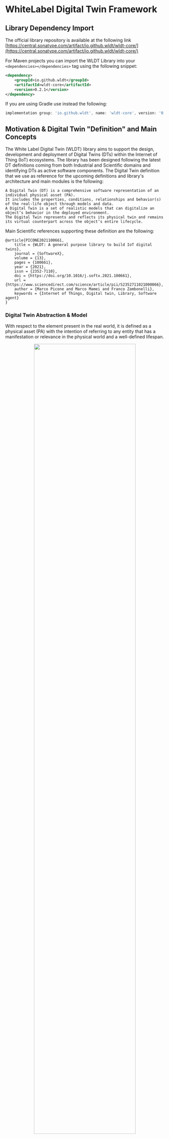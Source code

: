# WhiteLabel Digital Twin Framework

## Library Dependency Import

The official library repository is available at the following link [https://central.sonatype.com/artifact/io.github.wldt/wldt-core/](https://central.sonatype.com/artifact/io.github.wldt/wldt-core/)

For Maven projects you can import the WLDT Library into your ``<dependencies></dependencies>`` tag using the following snippet:

```xml
<dependency>
    <groupId>io.github.wldt</groupId>
    <artifactId>wldt-core</artifactId>
    <version>0.2.1</version>
</dependency>
```

If you are using Gradle use instead the following: 

```groovy
implementation group: 'io.github.wldt', name: 'wldt-core', version: '0.2.1'
```

## Motivation & Digital Twin "Definition" and Main Concepts

The White Label Digital Twin (WLDT) library aims to support the design, development and deployment of Digital Twins (DTs) 
within the Internet of Thing (IoT) ecosystems. The library has been designed following the latest DT definitions 
coming from both Industrial and Scientific domains and identifying DTs as active software components. 
The Digital Twin definition that we use as reference for the upcoming definitions and library's architecture and main 
modules is the following:

```text
A Digital Twin (DT) is a comprehensive software representation of an individual physical asset (PA). 
It includes the properties, conditions, relationships and behavior(s) of the real-life object through models and data. 
A Digital Twin is a set of realistic models that can digitalize an object’s behavior in the deployed environment. 
The Digital Twin represents and reflects its physical twin and remains its virtual counterpart across the object’s entire lifecycle.
```
Main Scientific references supporting these definition are the following: 

```
@article{PICONE2021100661,
    title = {WLDT: A general purpose library to build IoT digital twins},
    journal = {SoftwareX},
    volume = {13},
    pages = {100661},
    year = {2021},
    issn = {2352-7110},
    doi = {https://doi.org/10.1016/j.softx.2021.100661},
    url = {https://www.sciencedirect.com/science/article/pii/S2352711021000066},
    author = {Marco Picone and Marco Mamei and Franco Zambonelli},
    keywords = {Internet of Things, Digital twin, Library, Software agent}
}
```

### Digital Twin Abstraction & Model 

With respect to the element present in the real world, 
it is defined as a physical asset (PA) with the intention of referring to any entity 
that has a manifestation or relevance in the physical world and a well-defined lifespan.

<div align="center">
  <img class="center" src="images/abstract_dt_structure.jpeg" width="80%">
</div>

The previous Figure schematically illustrates the main component of an abstract Digital Twin and clarifies its 
responsibility to be a bridge between the cyber and the physical world. 
The blueprint components (then mapped into the WLDT Library) are:

- **Physical Interface** The entity in charge of both the initial *digitalization* o *shadowing* process and the perpetual responsibility
to keep the DT and PA in synch during its life cycle. It can execute multiple **Physical Asset Adapters** to interact with the PA and detect and
digitalize the physical event coming from the physical entity according to its nature and the supported protocols and data formats (e.g., through HTTP and JSON).
- **Digital Interface** The component complementary to the Physical Interface and in charge of handling DT's internal variations and events 
towards external digital entities and consumers.  It executes multiple and reusable **Digital Adapters** in charge of handling digital interactions and events 
and responsible for making the DT interoperable with external applications.
- **DT's Model** The module defining the DT's behaviour and its augmented functionalities. It supports the execution of different configurable
and reusable modules and functionalities handling both physical and digial events according to the implemented behaviour.
Furthermore, the Model is the component responsible to handle and keep updated the Digital Twin State as described in the following sections.

The Digital Twin ``Model``(M) allows capturing and representing the PA at an appropriate level of abstraction, 
i.e., avoiding irrelevant aspects for its purpose and modeling only domain-level information rather than technological ones. 
Finally, the link between the physical and digital copy is defined as shadowing. Specifically, 
the term defines the process that enables continuous and (almost) real-time updating of the internal state of the DT in relation to changes 
that occur in the PA.

Each DT is thus equipped with an internal model, which defines how the PA is represented in the digital level. 
The DT's representation denoted as **Digital Twin State** supported and defined through M is defined in terms of:

- **Properties**: represent the observable attributes of the corresponding PA as labeled data 
whose values can dynamically change over time, in accordance with the evolution of the PA's state.
- **Events**: represent the domain-level events that can be observed in the PA.
- **Relationships**: represent the links that exist between the modeled PA and other physical
assets of the organizations through links to their corresponding Digital Twins. 
Like properties, relationships can be observed, dynamically created, and change over time, 
but unlike properties, they are not properly part of the PA's state but of its operational context 
(e.g., a DT of a robot within a production line).
- **Actions**: represent the actions that can be invoked on the PA through interaction with the DT or directly 
on the DT if they are not directly available on the PA (the DT is augmenting the physical capabilities).

Once the model M is defined, the dynamic state of the DT (SDT) can be defined by through the combination of 
its *properties*, *events*, *relationships* and *actions* associated to the DT *timestamp* that represents the current time of
synchronization between the physical and digital counterparts.

### The Shadowing Process

The *shadowing* process (also known as replication of digitalization) allows to keep the 
Digital Twin State synchronized with that of the corresponding physical resource 
according to what is defined by the model M. Specifically, each relevant update of the PA state (SPA) 
is translated into a sequence of 3 main steps:

- each relevant change in physical asset state is modeled by a ``physical_event`` (``e_pa``);
- the event is propagated to the DT;
- given the new ``physical_event``, the DT's is updated through the application of a *shadowing function*, 
which depends on the model M

The shadowing process allows also the DT to reflect and invoke possible actions of the PA.
The DT receives an action request (denoted as ``digital_action``) on its digital interface, applies the shadowing function to validate it and then 
propagates the request through its physical interface. 
An important aspect to emphasize is that the request for a ``digital_action`` does not 
directly change the state of the DT since any changes can only occur as a result of the 
shadowing function from the PA to the DT, as described earlier.

### Digital Twin Life Cycle

<p align="center">
  <img class="center" src="images/life_cycle.jpeg" width="80%">
</p>

The modeling of the concept of DT includes also the definition and characterization of its life cycle. 
Based on the scientific literature, we model (and then map into the library) a life cycle with 5 states 
through which the DT goes from when it is executed to when it is stopped. 
The previous Figure shows a graphical representation of the life cycle with the following steps:

- **Operating & Not Bound**: this is the state in which the DT is located following the initialization phase, 
indicating that all internal modules of the DT are active but there is no association yet with the corresponding PA.
- **Bound**: this is the state in which the DT transitions following the correct execution of the binding procedure. 
The binding procedure allows to connect the two parts and enables bidirectional flow of events.
- **Shadowed**: this is the state reached by the DT when the shadowing process begins and its state 
is correctly synchronized with that of the PA.
- **Out of Sync**: this is the state that determines the presence of errors in the shadowing process.
When in this state, the DT is not able to handle either state alignment events or those generated 
by the application layer.
- **Done**: this is the state that the DT reaches when the shadowing process is stopped, 
but the DT continues to be active to handle requests coming from external applications.

#### From Unbound to Bound

Taking into account the target reference Life Cycle the first point to address is how we can move from an `UnBound` state
to a `Bound` condition with respect to the relationship with the Physical Layer. 

<p align="center">
  <img class="center" src="images/unbound_to_bound.jpeg" width="80%">
</p>

The previous Figure illustrates a simple scenario where a Physical Asset uses two protocols (P1 and P2) to communicate and it is 
connected to the Digital Twin through a DT's Physical Interface enabled with two dedicated Adapters for protocol P1 and P2.
In order to move from the Unbound to Bound state the DT should be aware of the description of the target asset with respect to
the two protocols. For example through P1 the asset exposes telemetry data (e.g., light bulb status and energy consumption) 
while on P2 allows incoming action requests (e.g., turn on/off the light). The Digital Twin can start the shadowing process 
only when it is bound and has a description of the properties and capabilities of the associated physical counterpart.
The schematic procedure is illustrated in the following Figure: 

<p align="center">
  <img class="center" src="images/unbound_to_bound_steps.jpeg" width="80%">
</p>

Involved steps are: 

1. The Adapter P1 communicates with the PA through Protocol 1 and provides a ``Physical Asset Description`` from its perspective
2. The Adapter P2 communicates with the PA through Protocol 2 and provides a ``Physical Asset Description`` from its perspective
3. Only when all Physical Adapters have been correctly bound (it may require time) to the Physical Asset and the associated ``Physical Asset Descriptions`` 
have been generated, the DT can move from UnBound to Bound

Main core aspects associated to the concept of Physical Asset Description (PAD) are the following: 

- It is used to describe the list of **properties**, **actions** and **relationships** of a Physical Asset
- Each Physical Adapter generates a dedicated PAD associated to its perspective on the Physical Assets 
and its capabilities to read data and execute actions
- It is a responsibility of the DT to handle multiple descriptions in order to build the digital replica
- It will be used by the DT to handle the shadowing process and keep the digital replica synchronized with the physical counterpart

#### From Bound to Shadowed

Following the same approach described in the previous step we need to define a procedure to allow the DT to move from  a `Bound` state
to a `Shadowed` condition where the twin identified the interesting capabilities of the Physical Asset that has to be 
digitalized and according to the received Physical Asset Descriptions start the shadowing procedure to be synchronized with the physical world.

<p align="center">
  <img class="center" src="images/bound_to_shadowed.jpeg" width="80%">
</p>

As schematically illustrated in the previous Figure, involved steps are:

1. The Model defines which properties should be monitored on the Physical Asset and start observing 
them through the target adapters
2. Involved Physical Adapters communicate with the Physical Asset, receive data and generate Events (ePA) 
to notify about physical property changes
3. Received ePA will be used by the Digital Twin Model in order to run the
Shadowing function and compute the new DT State
4. The DT can move from the Bound to Shadowed phase until it is able to maintain a proper synchronization 
with the physical asset over time through its shadowing process and the generation and maintenance of the DT's State

The Digital Twin State is structured and characterized by the following elements:

- A list of properties
- A list of actions
- A list of relationships

Listed elements can be directly associated to the corresponding element of the Physical Asset or generated by DT Model 
combining multiple physical properties, actions or relationships at the same time. The Digital Twin State can be managed
through the Shadowing Function and exposes a set of methods for its manipulated. When there is a change in the DT State an event (eDT) will be generated

The manipulation of DT's State generates a set of DT's events (eDT) associated to each specific variation and evolution of the 
twin during its life cyle. These events are used by the Digital Interface and in particular by its Digital Adapters to 
expose the DT's State, its properties and capabilities to the external digital world. At the same time, eDT can be used by
Digital Adapters to trigger action on the DT and consequently to propagate (if acceptable and/or needed) 
the incoming request to the physical assets bound with the target DT. Supported events are illustrated in the following 
schema. 

<p align="center">
  <img class="center" src="images/wldt_digital_events.jpeg" width="80%">
</p>


## Library Structure & Basic Concepts

The WLDT framework intends to maximize modularity, re-usability and flexibility in order to effectively mirror
physical smart objects in their digital counterparts.  The proposed library focuses on the simplification of twins
design and development aiming to provide a set of core features and functionalities for the widespread
adoption of Internet of Things DTs applications.

A WLDT instance is a general purpose software entity
implementing all the features and functionalities of a Digital Twin running
in cloud or on the edge. It has the peculiar characteristic
to be generic and ``attachable'' to any physical thing in order to
impersonate and maintain its digital replica and extend the provided functionalities
for example through the support of additional protocols or a specific translation
or normalization for data and formats.

Hereafter, the requirements that led the design and development of the WLDT framework are:
- i) Simplicity - with WLDT developers must have the possibility to easily create a new instance by using
  existing modules or customizing the behavior according the need of their application scenario;
- ii) Extensibility - while WLDT must be as simple and light as possible,
  the API should be also easily extendible in order to let programmers to personalize
  the configuration and/or to add new features loading and executing multiple modules at the same times;
- iii) Portability & Micorservice Readiness - a digital twin implemented through WLDT must
  be able to run on any platform without changes and customization. Our goal is to have a simple and light core engine
  with a strategic set of IoT-oriented features allowing the developer to easily create DT applications modeled
  as independent software agents and packed as microservices.

In the following Figure, the main components that make up the architecture of WLDT are represented, 
and thus through which the individual Digital Twin is implemented. 
Specifically, from the image it is possible to identify the three levels on which the 
architecture is developed: the one related to the ``core`` of the library, the one that ``models`` the DT, 
and finally, that of the ``adapters``.

<p align="center">
  <img class="center" src="images/wldt_structure.jpeg" width="80%">
</p>

Each of this core components has the following main characteristics:

- **WLDT Engine**: Defines the multi-thread engine of the library allowing the execution and monitoring of 
multiple workers simultaneously. Therefore, the it is also responsible for orchestrating 
the different internal modules of the architecture while keeping track of each one, and it can be 
considered the core of the DT itself
- **WLDT Event Bus**: Represents the internal Event Bus, designed to support communication between 
the different components of the DT's instance. It allows defining customized events to model 
both physical and digital input and outputs. Each WLDT's component can publish on the shared Event Bus and define 
an Event Filter to specify which types of events it is interested in managing, 
associating a specific callback to each one to process the different messages.
- **WLDT Workers**: Models the basic internal component and actually constitutes 
the single executable element by the WLDT Engine. 
Except for the Digital Twin State, each of the modules described later defines a specific implementation of a WLDT Worker.
- **Digital Twin State**:  It structures the state of the DT by defining the list of properties, events, and actions. 
The different instances included in the lists can correspond directly to elements of the physical asset 
or can derive from their combination, in any case, it is the Shadowing Model Function (SMF) that defines 
the mapping, following the model defined by the designer. 
This component also exposes a set of methods to allow SMF manipulation. 
Every time the Digital Twin State is modified, the latter generates the corresponding DT's event to notify all the components 
about the variation. 
- **Shadowing Model Function**: It is the library component responsible for defining the behavior of 
the Digital Twin by interacting with the Digital Twin State. 
Specifically, it implements the shadowing process that allows keeping the 
DT synchronized with its physical entity. 
This component is based on a specific implementation of a WLDT Worker called Model Engine,
in order to be executed by the WLDT Engine.
The Shadowing Model Function is the fundamental component that must be extended by the DT designer 
to concretize its model. 
The shadowing function observes the life cycle of the Digital Twin to be notified of the different state changes. 
For example, it is informed when the DT enters the Bound state, i.e. when its Physical Adapters
have completed the binding procedure with the physical asset. This component also allows the designer
 to define the behavior of the DT in case a property is modified, an event is triggered, or an action is invoked.
- **Physical Adapter**: It defines the essential functionalities that the individual extensions, 
related to specific protocols, must implement. 
As provided by the DT definition, a DT can be equipped with multiple Physical Adapters 
in order to manage communication with the corresponding physical entity. 
Each will produce a Physical Asset Description (PAD), 
i.e., a description of the properties, events, actions, and relationships 
 that the physical asset exposes through the specific protocol. 
The DT transitions from the Unbound to the Bound state when all its Physical Adapters 
have produced their respective PADs. 
The Shadowing Model Function, following the DT model, 
selects the components of the various PADs that it is interested in managing.
- **Digital Adapter**: It provides the set of callbacks that each specific implementation can use
to be notified of changes in the DT state. 
Symmetrically to what happens with Physical Adapters, a Digital Twin can define 
multiple Digital Adapters to expose its state and functionality through different protocols.

Therefore, to create a Digital Twin using WLDT, it is necessary to define a Shadowing Model Function and 
at least one Physical Adapter and one Digital Adapter, in order to enable connection with the physical 
entity and allow the DT to be used by external applications. Once the 3 components are defined, 
it is possible to instantiate the WLDT Engine and, subsequently, start the lifecycle of the DT. 
In the following sections we will go through the fundamental steps to start working with the library and creating all 
the basic modules to design, develop and execute our first Java Digital Twin.

## Getting started

The steps that we have to follow in order to create our first (and super simple) Digital Twin are the following: 

- Physical Adapter
- Shadowing Function
- Digital Adapter
- Digital Twin Process

### Physical Adapter

The developer can use an existing Physical Adapter or create a new one to handle the communication with a specific physical twin. 
In this documentation we focus on the creation of a new Physical Adapter in order to explain library core functionalities. 
However, existing Physical Adapters can be found on the official repository and linked in the core documentation and webpage ([WLDT-GitHub](https://github.com/wldt)). 

In general WLDT Physical Adapter extends the class ``PhysicalAdapter`` and it is responsible to talk with the physical world and handling the following main tasks:
  - Generate a PAD describing the properties, events, actions and relationships available on the physical twin using the class ``PhysicalAssetDescription``
  - Generate Physical Event using the class ``PhysicalAssetEventWldtEvent`` associated to the variation of any aspect of the physical state (properties, events, and relationships)
  - Handle action request coming from the Digital World through the DT Shadowing Function by implementing the method ``onIncomingPhysicalAction`` and processing events modeled through the class ``PhysicalAssetActionWldtEvent``

Create a new class called ``TestPhysicalAdapter`` extending the library class ``PhysicalAdapter`` and implement the following methods: 
- ``onAdapterStart``: A callback method used to notify when the adapter has been effectively started withing the DT's life cycle
- ``onAdapterStop``: A call method invoked when the adapter has been stopped and will be dismissed by the core
- ``onIncomingPhysicalAction``: The callback method called when a new ``PhysicalAssetActionWldtEvent`` is sent by the Shadowing Function upon the receiving of a valid Digital Action through a Digital Adapter

Then you have to create a constructor for your Physical Adapter with a single String parameter representing the id of the adapter. 
This id will be used internally by the library to handle and coordinate multiple adapters, adapts logs and execute functions upon the arrival of a new event. 
The resulting empty class will the following: 

```java
public class TestPhysicalAdapter extends PhysicalAdapter {

    public TestPhysicalAdapter(String id) {
        super(id);
    }

    @Override
    public void onIncomingPhysicalAction(PhysicalAssetActionWldtEvent<?> physicalAssetActionWldtEvent) {
        
    }

    @Override
    public void onAdapterStart() {

    }

    @Override
    public void onAdapterStop() {

    }
}
```
In our test Physical Adapter example we are going to emulate the communication with an Internet of Things device with the following sensing and actuation characteristics: 

- A Temperature Sensor generating data about new measurements
- The possibility to generate OVER-HEATING events
- An action to set the target desired temperature value

The first step will be to generate and publish the ``PhysicalAssetDescription`` (PAD) to describe the capabilities and the characteristics of our object allowing 
the Shadowing Function to decide how to digitalize its physical counterpart.
***Of course in our case the PAD is generated manually but according to the nature of the 
connected physical twin it can be automatically generated starting from a discovery or a configuration passed to the adapter.***

The generation of the PAD for each active Physical Adapter is the fundamental DT process to handle the binding procedure 
and to allow the Shadowing Function and consequently the core of the twin to be aware of what is available in the physical world and 
consequently decide what to observe and digitalize.

In order to publish the PAD we can update the onAdapterStart method with the following lines of code: 

```java
private final static String TEMPERATURE_PROPERTY_KEY = "temperature-property-key";
private final static String OVERHEATING_EVENT_KEY = "overheating-event-key";
private final static String SET_TEMPERATURE_ACTION_KEY = "set-temperature-action-key";

@Override
public void onAdapterStart() {
    try {
        //Create an empty PAD
        PhysicalAssetDescription pad = new PhysicalAssetDescription();
        
        //Add a new Property associated to the target PAD with a key and a default value
        PhysicalAssetProperty<Double> temperatureProperty = new PhysicalAssetProperty<Double>(TEMPERATURE_PROPERTY_KEY, 0.0);
        pad.getProperties().add(temperatureProperty);
        
        //Add the declaration of a new type of generated event associated to a event key
        // and the content type of the generated payload
        PhysicalAssetEvent overheatingEvent = new PhysicalAssetEvent(OVERHEATING_EVENT_KEY, "text/plain");
        pad.getEvents().add(overheatingEvent);
        
        //Declare the availability of a target action characterized by a Key, an action type
        // and the expected content type and the request body
        PhysicalAssetAction setTemperatureAction = new PhysicalAssetAction(SET_TEMPERATURE_ACTION_KEY, "temperature.actuation", "text/plain");
        pad.getActions().add(setTemperatureAction);
        
        //Notify the new PAD to the DT's Shadowing Function
        this.notifyPhysicalAdapterBound(pad);
        
        //TODO add here the Device Emulatio method 
        
    } catch (PhysicalAdapterException | EventBusException e) {
        e.printStackTrace();
    }
}
```

Now we need a simple code to emulate the generation of new temperature measurements and over-heating events.
In a real Physical Adapter implementation we have to implement the real communication with the physical twin in
order to read its state variation over time according to the supported protocols. 
In our simplified Physical Adapter we can the following function:

```java
private final static int MESSAGE_UPDATE_TIME = 1000;
private final static int MESSAGE_UPDATE_NUMBER = 10;
private final static double TEMPERATURE_MIN_VALUE = 20;
private final static double TEMPERATURE_MAX_VALUE = 30;

private Runnable deviceEmulation(){
    return () -> {
        try {

            //Sleep 5 seconds to emulate device startup
            Thread.sleep(5000);
            
            //Create a new random object to emulate temperature variations
            Random r = new Random();
            
            //Publish an initial Event for a normal condition
            publishPhysicalAssetEventWldtEvent(new PhysicalAssetEventWldtEvent<>(OVERHEATING_EVENT_KEY, "normal"));
            
            //Emulate the generation on 'n' temperature measurements
            for(int i = 0; i < MESSAGE_UPDATE_NUMBER; i++){

                //Sleep to emulate sensor measurement
                Thread.sleep(MESSAGE_UPDATE_TIME);
                
                //Update the 
                double randomTemperature = TEMPERATURE_MIN_VALUE + (TEMPERATURE_MAX_VALUE - TEMPERATURE_MIN_VALUE) * r.nextDouble(); 
                
                //Create a new event to notify the variation of a Physical Property
                PhysicalAssetPropertyWldtEvent<Double> newPhysicalPropertyEvent = new PhysicalAssetPropertyWldtEvent<>(TEMPERATURE_PROPERTY_KEY, randomTemperature);
                
                //Publish the WLDTEvent associated to the Physical Property Variation
                publishPhysicalAssetPropertyWldtEvent(newPhysicalPropertyEvent);
            }
            
            //Publish a demo Physical Event associated to a 'critical' overheating condition
            publishPhysicalAssetEventWldtEvent(new PhysicalAssetEventWldtEvent<>(OVERHEATING_EVENT_KEY, "critical"));

        } catch (EventBusException | InterruptedException e) {
            e.printStackTrace();
        }
    };
}
```

Now we have to call the ``deviceEmulationFunction()`` inside the ``onAdapterStart()`` triggering its execution and emulating the physical counterpart of our DT.
To do that add the following line at the end of the ``onAdapterStart()`` method after the ``this.notifyPhysicalAdapterBound(pad);``.

The last step will be to handle an incoming action trying to set a new temperature on the device by implementing the method ``onIncomingPhysicalAction()``.
This method will receive a ``PhysicalAssetActionWldtEvent<?> physicalAssetActionWldtEvent`` associated to the action request generated by the shadowing function. 
Since a Physical Adapter can handle multiple action we have to check both ``action-key`` and ``body`` type in order to properly process the action (in our case just logging the request).
The new update method will result like this:

```java
@Override
public void onIncomingPhysicalAction(PhysicalAssetActionWldtEvent<?> physicalAssetActionWldtEvent) {
    try{

        if(physicalAssetActionWldtEvent != null
                && physicalAssetActionWldtEvent.getActionKey().equals(SET_TEMPERATURE_ACTION_KEY)
                && physicalAssetActionWldtEvent.getBody() instanceof String) {
            System.out.println("Received Action Request: " + physicalAssetActionWldtEvent.getActionKey()
                    + " with Body: " + physicalAssetActionWldtEvent.getBody());
        }
        else
            System.err.println("Wrong Action Received !");

    }catch (Exception e){
        e.printStackTrace();
    }
}
```

The overall class will result as following: 

```java
import it.wldt.adapter.physical.*;
import it.wldt.adapter.physical.event.PhysicalAssetActionWldtEvent;
import it.wldt.adapter.physical.event.PhysicalAssetEventWldtEvent;
import it.wldt.adapter.physical.event.PhysicalAssetPropertyWldtEvent;
import it.wldt.exception.EventBusException;
import it.wldt.exception.PhysicalAdapterException;

import java.util.Random;

public class TestPhysicalAdapter extends PhysicalAdapter {

    private final static String TEMPERATURE_PROPERTY_KEY = "temperature-property-key";
    private final static String OVERHEATING_EVENT_KEY = "overheating-event-key";
    private final static String SET_TEMPERATURE_ACTION_KEY = "set-temperature-action-key";

    private final static int MESSAGE_UPDATE_TIME = 1000;
    private final static int MESSAGE_UPDATE_NUMBER = 10;
    private final static double TEMPERATURE_MIN_VALUE = 20;
    private final static double TEMPERATURE_MAX_VALUE = 30;

    public TestPhysicalAdapter(String id) {
        super(id);
    }

    @Override
    public void onIncomingPhysicalAction(PhysicalAssetActionWldtEvent<?> physicalAssetActionWldtEvent) {
        try{

            if(physicalAssetActionWldtEvent != null
                    && physicalAssetActionWldtEvent.getActionKey().equals(SET_TEMPERATURE_ACTION_KEY)
                    && physicalAssetActionWldtEvent.getBody() instanceof Double) {
                System.out.println("Received Action Request: " + physicalAssetActionWldtEvent.getActionKey()
                        + " with Body: " + physicalAssetActionWldtEvent.getBody());
            }
            else
                System.err.println("Wrong Action Received !");

        }catch (Exception e){
            e.printStackTrace();
        }
    }

    @Override
    public void onAdapterStart() {
        try {
            //Create an empty PAD
            PhysicalAssetDescription pad = new PhysicalAssetDescription();

            //Add a new Property associated to the target PAD with a key and a default value
            PhysicalAssetProperty<Double> temperatureProperty = new PhysicalAssetProperty<Double>(TEMPERATURE_PROPERTY_KEY, 0.0);
            pad.getProperties().add(temperatureProperty);

            //Add the declaration of a new type of generated event associated to a event key
            // and the content type of the generated payload
            PhysicalAssetEvent overheatingEvent = new PhysicalAssetEvent(OVERHEATING_EVENT_KEY, "text/plain");
            pad.getEvents().add(overheatingEvent);

            //Declare the availability of a target action characterized by a Key, an action type
            // and the expected content type and the request body
            PhysicalAssetAction setTemperatureAction = new PhysicalAssetAction(SET_TEMPERATURE_ACTION_KEY, "temperature.actuation", "text/plain");
            pad.getActions().add(setTemperatureAction);

            //Notify the new PAD to the DT's Shadowing Function
            this.notifyPhysicalAdapterBound(pad);

            //Start Device Emulation
            new Thread(deviceEmulation()).start();

        } catch (PhysicalAdapterException | EventBusException e) {
            e.printStackTrace();
        }
    }

    @Override
    public void onAdapterStop() {

    }

    private Runnable deviceEmulation(){
        return () -> {
            try {

                //Sleep 5 seconds to emulate device startup
                Thread.sleep(5000);

                //Create a new random object to emulate temperature variations
                Random r = new Random();

                //Publish an initial Event for a normal condition
                publishPhysicalAssetEventWldtEvent(new PhysicalAssetEventWldtEvent<>(OVERHEATING_EVENT_KEY, "normal"));

                //Emulate the generation on 'n' temperature measurements
                for(int i = 0; i < MESSAGE_UPDATE_NUMBER; i++){

                    //Sleep to emulate sensor measurement
                    Thread.sleep(MESSAGE_UPDATE_TIME);

                    //Update the
                    double randomTemperature = TEMPERATURE_MIN_VALUE + (TEMPERATURE_MAX_VALUE - TEMPERATURE_MIN_VALUE) * r.nextDouble();

                    //Create a new event to notify the variation of a Physical Property
                    PhysicalAssetPropertyWldtEvent<Double> newPhysicalPropertyEvent = new PhysicalAssetPropertyWldtEvent<>(TEMPERATURE_PROPERTY_KEY, randomTemperature);

                    //Publish the WLDTEvent associated to the Physical Property Variation
                    publishPhysicalAssetPropertyWldtEvent(newPhysicalPropertyEvent);
                }

                //Publish a demo Physical Event associated to a 'critical' overheating condition
                publishPhysicalAssetEventWldtEvent(new PhysicalAssetEventWldtEvent<>(OVERHEATING_EVENT_KEY, "critical"));

            } catch (EventBusException | InterruptedException e) {
                e.printStackTrace();
            }
        };
    }
}
```

Both Physical Adapters and Digital Adapters can be defined natively with a custom configuration provided by the developer
as illustrated in the dedicated Section: [Configurable Physical & Digital Adapters](#configurable-physical-and-digital-adapters).

### Shadowing Function

After the definition of the Physical Adapter it is time to start implementing the core of our DT through the definition of 
its shadowing function in charge of: 

- Handle received PAD from Physical Adapters in order to device which properties, events, relationships or actions available on connected physical twins should be mapped and managed into the DT State
- Manage incoming notifications/callbacks associated to the variation of physical properties (e.g, temperature variation) or the generation of physical event (e.g., overheating) 
- Process action requests from the digital world that should be validated and forward to the correct Physical Adapter in order to trigger the associated actions on the physical world 

The Shadowing Function has the responsibility to build and maintain the updated state of the Digital Twin.
The Interface used to do that is ```IDigitalTwinState``` and the operational implementation is called ```DefaultDigitalTwinState```.
The Shadowing Function has direct access (reading and writing) to the Digital Twin State through the variable called: ```digitalTwinState```.
Available main methods on that class instance are: 

- Properties: 
  - ```getProperty(String propertyKey)```: Retrieves if present the target DigitalTwinStateProperty by Key
  - ```containsProperty(String propertyKey)```: Checks if a target Property Key is already available in the current Digital Twin's State
  - ```getPropertyList()```: Loads the list of available Properties (described by the class DigitalTwinStateProperty) available on the Digital Twin's State
  - ```createProperty(DigitalTwinStateProperty<?> dtStateProperty)```: Allows the creation of a new Property on the Digital Twin's State through the class DigitalTwinStateProperty
  - ```readProperty(String propertyKey)```: Retrieves if present the target DigitalTwinStateProperty by Key
  - ```updateProperty(DigitalTwinStateProperty<?> dtStateProperty)```: Updates the target property using the DigitalTwinStateProperty and the associated Property Key field
  - ```deleteProperty(String propertyKey)```: Deletes the target property identified by the specified key
- Actions: 
  - ```containsAction(String actionKey)```: Checks if a Digital Twin State Action with the specified key is correctly registered
  - ```getAction(String actionKey)```: Loads the target DigitalTwinStateAction by key
  - ```getActionList()```: Gets the list of available Actions registered on the Digital Twin's State
  - ```enableAction(DigitalTwinStateAction digitalTwinStateAction)```: Enables and registers the target Action described through an instance of the DigitalTwinStateAction class
  - ```updateAction(DigitalTwinStateAction digitalTwinStateAction)```: Update the already registered target Action described through an instance of the DigitalTwinStateAction class
  - ```disableAction(String actionKey)```: Disables and unregisters the target Action described through an instance of the DigitalTwinStateAction class
- Events:
  - ```containsEvent(String eventKey)```: Check if a Digital Twin State Event with the specified key is correctly registered
  - ```getEvent(String eventKey)```: Return the description of a registered Digital Twin State Event according to its Key
  - ```getEventList()```: Return the list of existing and registered Digital Twin State Events
  - ```registerEvent(DigitalTwinStateEvent digitalTwinStateEvent)```: Register a new Digital Twin State Event
  - ```updateRegisteredEvent(DigitalTwinStateEvent digitalTwinStateEvent)```: Update the registration and signature of an existing Digital Twin State Event
  - ```unRegisterEvent(String eventKey)```: Un-register a Digital Twin State Event
  - ```notifyDigitalTwinStateEvent(DigitalTwinStateEventNotification<?> digitalTwinStateEventNotification)```: Method to notify the occurrence of the target Digital Twin State Event
- Relationships:
  - ```containsRelationship(String relationshipName)```: Checks if a Relationship Name is already available in the current Digital Twin's State
  - ```createRelationship(DigitalTwinStateRelationship<?> relationship)```: Creates a new Relationships (described by the class DigitalTwinStateRelationship) in the Digital Twin's State
  - ```addRelationshipInstance(String name, DigitalTwinStateRelationshipInstance<?> instance)```: Adds a new Relationship instance described through the class DigitalTwinStateRelationshipInstance and identified through its name
  - ```getRelationshipList()```: Loads the list of existing relationships on the Digital Twin's State through a list of DigitalTwinStateRelationship
  - ```getRelationship(String name)```: Gets a target Relationship identified through its name and described through the class DigitalTwinStateRelationship
  - ```deleteRelationship(String name)```: Deletes a target Relationship identified through its name
  - ```deleteRelationshipInstance(String relationshipName, String instanceKey)```: Deletes the target Relationship Instance using relationship name and instance Key

The basic library class that we are going to extend is called ```ShadowingModelFunction``` and creating a new class named ```TestShadowingFunction``` the resulting 
code is the same after implementing required methods the basic constructor with the id String parameter. 

```java
import it.wldt.adapter.digital.event.DigitalActionWldtEvent;
import it.wldt.adapter.physical.PhysicalAssetDescription;
import it.wldt.adapter.physical.event.PhysicalAssetEventWldtEvent;
import it.wldt.adapter.physical.event.PhysicalAssetPropertyWldtEvent;
import it.wldt.adapter.physical.event.PhysicalAssetRelationshipInstanceCreatedWldtEvent;
import it.wldt.adapter.physical.event.PhysicalAssetRelationshipInstanceDeletedWldtEvent;
import it.wldt.core.model.ShadowingModelFunction;
import java.util.Map;

public class TestShadowingFunction extends ShadowingModelFunction {

    public TestShadowingFunction(String id) {
        super(id);
    }

    //// Shadowing Function Management Callbacks ////

    @Override
    protected void onCreate() {

    }

    @Override
    protected void onStart() {

    }

    @Override
    protected void onStop() {

    }

    //// Bound LifeCycle State Management Callbacks ////

    @Override
    protected void onDigitalTwinBound(Map<String, PhysicalAssetDescription> adaptersPhysicalAssetDescriptionMap) {

    }

    @Override
    protected void onDigitalTwinUnBound(Map<String, PhysicalAssetDescription> map, String s) {

    }

    @Override
    protected void onPhysicalAdapterBidingUpdate(String s, PhysicalAssetDescription physicalAssetDescription) {

    }

    //// Physical Property Variation Callback ////

    @Override
    protected void onPhysicalAssetPropertyVariation(PhysicalAssetPropertyWldtEvent<?> physicalAssetPropertyWldtEvent) {

    }

    //// Physical Event Notification Callback ////

    @Override
    protected void onPhysicalAssetEventNotification(PhysicalAssetEventWldtEvent<?> physicalAssetEventWldtEvent) {

    }

    //// Physical Relationships Notification Callbacks ////

    @Override
    protected void onPhysicalAssetRelationshipEstablished(PhysicalAssetRelationshipInstanceCreatedWldtEvent<?> physicalAssetRelationshipInstanceCreatedWldtEvent) {

    }

    @Override
    protected void onPhysicalAssetRelationshipDeleted(PhysicalAssetRelationshipInstanceDeletedWldtEvent<?> physicalAssetRelationshipInstanceDeletedWldtEvent) {

    }

    //// Digital Action Received Callbacks ////

    @Override
    protected void onDigitalActionEvent(DigitalActionWldtEvent<?> digitalActionWldtEvent) {

    }
}
```

The methods ```onCreate()```, ```onStart()``` and ```onStop()``` are used to receive callbacks from the DT's core when the Shadowing Function has been effectively created within the twin, is started or stopped 
according to the evolution of its life cycle. In our initial implementation we are not implementing any of them but they can be useful to trigger specific behaviours according to the different phases.

The first method that we have to implement in order to analyze received PAD and build the Digital Twin State in terms of properties, events, relationships and available actions is 
the ```onDigitalTwinBound(Map<String, PhysicalAssetDescription> map)``` method. In our initial implementation we just pass through all the received characteristics recevied from each connected 
Physical Adapter mapping every physical entity into the DT's state without any change or adaptation (Of course complex behaviour can be implemented to customized the digitalization process). 

Through the following method we implement the following behaviour:

- Analyze each received PAD from each connected and active Physical Adapter (in our case we will have just 1 Physical Adapter)
- Iterate over all the received Properties for each PAD and create the same Property on the Digital Twin State
- Start observing target Physical Properties in order to receive notification callback about physical variation through the method ```observePhysicalAssetProperty(property);```
- Analyze received PAD's Events declaration and recreates them also on the DT's State
- Start observing target Physical Event in order to receive notification callback about physical event generation through the method ```observePhysicalAssetEvent(event);```
- Check available Physical Action and enable them on the DT's State. Enabled Digital Action are automatically observed by the Shadowing Function in order to receive action requests from active Digital Adapters

The possibility to manually observe Physical Properties and Event has been introduced to allow the Shadowing Function to decide what 
to do according to the nature of the property or of the target event. For example in some cases with static properties it will not be necessary 
to observe any variation and it will be enough to read the initial value to build the digital replica of that specific property.

```java
@Override
protected void onDigitalTwinBound(Map<String, PhysicalAssetDescription> adaptersPhysicalAssetDescriptionMap) {

    try{

        //Iterate over all the received PAD from connected Physical Adapters
        adaptersPhysicalAssetDescriptionMap.values().forEach(pad -> {
            pad.getProperties().forEach(property -> {
                try {
                    
                    //Create and write the property on the DT's State
                    this.digitalTwinState.createProperty(new DigitalTwinStateProperty<>(property.getKey(),(Double) property.getInitialValue()));
            
                    //Start observing the variation of the physical property in order to receive notifications
                    //Without this call the Shadowing Function will not receive any notifications or callback about
                    //incoming physical property of the target type and with the target key
                    this.observePhysicalAssetProperty(property);
        
                } catch (Exception e) {
                    e.printStackTrace();
                }
            });

            //Iterate over available declared Physical Events for the target Physical Adapter's PAD
            pad.getEvents().forEach(event -> {
                try {

                    //Instantiate a new DT State Event with the same key and type
                    DigitalTwinStateEvent dtStateEvent = new DigitalTwinStateEvent(event.getKey(), event.getType());

                    //Create and write the event on the DT's State
                    this.digitalTwinState.registerEvent(dtStateEvent);

                    //Start observing the variation of the physical event in order to receive notifications
                    //Without this call the Shadowing Function will not receive any notifications or callback about
                    //incoming physical events of the target type and with the target key
                    this.observePhysicalAssetEvent(event);

                } catch (Exception e) {
                    e.printStackTrace();
                }
            });

            //Iterate over available declared Physical Actions for the target Physical Adapter's PAD
            pad.getActions().forEach(action -> {
                try {

                    //Instantiate a new DT State Action with the same key and type
                    DigitalTwinStateAction dtStateAction = new DigitalTwinStateAction(action.getKey(), action.getType(), action.getContentType());

                    //Enable the action on the DT's State
                    this.digitalTwinState.enableAction(dtStateAction);

                } catch (Exception e) {
                    e.printStackTrace();
                }
            });

        });

        //Start observation to receive all incoming Digital Action through active Digital Adapter
        //Without this call the Shadowing Function will not receive any notifications or callback about
        //incoming request to execute an exposed DT's Action
        observeDigitalActionEvents();

        //Notify the DT Core that the Bounding phase has been correctly completed and the DT has evaluated its
        //internal status according to what is available and declared through the Physical Adapters
        notifyShadowingSync();

    }catch (Exception e){
        e.printStackTrace();
    }
}
```

In particular the method ```observeDigitalActionEvents()``` should be called start the observation of digital actions and 
to receive all incoming Digital Action through active Digital Adapters. 
Without this call the Shadowing Function will not receive any notifications or callback about 
incoming request to execute an exposed DT's Action. Of course, we have to call this method if we are mapping any digital 
action in our DT. 

Another fundamental method is ```notifyShadowingSync()``` used to notify the DT Core that 
the Bounding phase has been correctly completed and the DT has evaluated its  internal status according 
to what is available and declared through the Physical Adapters.

As mentioned, in the previous example the Shadowing Function does not apply any control or check on the nature of declared 
physical property. Of course in order to have a more granular control, it will be possible to use property ``Key`` or any other field or even
the type of the instance through an ```instanceof``` check to implement different controls and behaviours.

A variation (only for the property management code) to the previous method can be the following:

```java
//Iterate over available declared Physical Property for the target Physical Adapter's PAD 
pad.getProperties().forEach(property -> {
    try {

        //Check property Key and Instance of to validate that is a Double
        if(property.getKey().equals("temperature-property-key")
                && property.getInitialValue() != null
                &&  property.getInitialValue() instanceof Double) {

            //Instantiate a new DT State Property of the right type, the same key and initial value
            DigitalTwinStateProperty<Double> dtStateProperty = new DigitalTwinStateProperty<Double>(property.getKey(),(Double) property.getInitialValue());

            //Create and write the property on the DT's State
            this.digitalTwinState.createProperty(dtStateProperty);

            //Start observing the variation of the physical property in order to receive notifications
            //Without this call the Shadowing Function will not receive any notifications or callback about
            //incoming physical property of the target type and with the target key
            this.observePhysicalAssetProperty(property);
        }

    } catch (Exception e) {
        e.printStackTrace();
    }
});
```

The next method that we have to implement in order to properly define and implement the behaviour of our DT through its
ShadowingModelFunction are: 

- ```onPhysicalAssetPropertyVariation```: Method called when a new variation for a specific Physical Property has been detected
by the associated Physical Adapter. The method receive as parameter a specific WLDT Event called ```PhysicalAssetPropertyWldtEvent<?> physicalPropertyEventMessage``` 
containing all the information generated by the Physical Adapter upon the variation of the monitored physical counterpart.
- ```onPhysicalAssetEventNotification```: Callback method used to be notified by a PhysicalAdapter about the generation of a Physical Event.
As for the previous method, also this function receive a WLDT Event parameter of type ```onPhysicalAssetEventNotification(PhysicalAssetEventWldtEvent<?> physicalAssetEventWldtEvent)```)
containing all the field of the generated physical event.
- ```onDigitalActionEvent```: On the opposite this method is triggered from one of the active Digital Adapter when an Action request has been received on the Digital Interface. 
The method receive as parameter an instance of the WLDT Event class ```DigitalActionWldtEvent<?> digitalActionWldtEvent``` describing the target digital action request and the associated
body.

For the ```onPhysicalAssetPropertyVariation``` a simple implementation in charge ONLY of mapping the new Physical Property value 
into the corresponding DT'State property can be implemented as follows: 

```java
@Override
protected void onPhysicalAssetPropertyVariation(PhysicalAssetPropertyWldtEvent<?> physicalPropertyEventMessage) {
    try {
        this.digitalTwinState.updateProperty(new DigitalTwinStateProperty<>(physicalPropertyEventMessage.getPhysicalPropertyId(), physicalPropertyEventMessage.getBody()));
    } catch (WldtDigitalTwinStatePropertyException | WldtDigitalTwinStatePropertyBadRequestException | WldtDigitalTwinStatePropertyNotFoundException | WldtDigitalTwinStateException e) {
        e.printStackTrace();
    }
}
```

In this case as reported in the code, we call the method ```this.digitalTwinState.updateProperty``` on the Shadowing Function 
in order to update an existing DT'State property (previously created in the ```onDigitalTwinBound``` method). 
To update the value we directly use the received data on the ```PhysicalAssetPropertyWldtEvent``` without any additional check 
or change that might be instead needed in advanced examples.

Following the same principle, a simplified digital mapping between physical and digital state upon the receving of a physical event variation can be the following: 

```java
@Override
protected void onPhysicalAssetEventNotification(PhysicalAssetEventWldtEvent<?> physicalAssetEventWldtEvent) {
    try {
        this.digitalTwinState.notifyDigitalTwinStateEvent(new DigitalTwinStateEventNotification<>(physicalAssetEventWldtEvent.getPhysicalEventKey(), physicalAssetEventWldtEvent.getBody(), physicalAssetEventWldtEvent.getCreationTimestamp()));
    } catch (WldtDigitalTwinStateEventNotificationException | EventBusException e) {
        e.printStackTrace();
    }
}
```

With respect to events management, we use the Shadowint Function method ```this.digitalTwinState.notifyDigitalTwinStateEvent``` to notify
the other DT Components (e.g., Digital Adapters) the incoming Physical Event by creating a new instance of a ```DigitalTwinStateEventNotification``` class
containing all the information associated to the event. Of course, additional controls and checks can be introduced in this
method validating and processing the incoming physical message to define complex behaviours.

The last method that we are going to implement is the ```onDigitalActionEvent``` one where we have to handle an incoming
Digital Action request associated to an Action declared on the DT's State in the ```onDigitalTwinBound``` method.
In that case the Digital Action should be forwarded to the Physical Interface in order to be sent to the physical counterpart
for the effective execution. 

```java
@Override
protected void onDigitalActionEvent(DigitalActionWldtEvent<?> digitalActionWldtEvent) {
    try {
        this.publishPhysicalAssetActionWldtEvent(digitalActionWldtEvent.getActionKey(), digitalActionWldtEvent.getBody());
    } catch (EventBusException e) {
        e.printStackTrace();
    }
}
```

Also in that case we are forwarding the incoming Digital Action request described through the class ```DigitalActionWldtEvent```
to the Physical Adapter with the method of the Shadowing Function denoted as ```this.publishPhysicalAssetActionWldtEvent``` and
passing directly the action key and the target Body. No additional processing or validation have been introduced here, but they might
be required in advanced scenario in order to properly adapt incoming digital action request to what is effectively expected on the 
physical counterpart.

### Digital Adapter 

The las component that we have to implement to complete our first simple Digital Twin definition through the WLDT library is a
Digital Adapter in charge of: 

- Receiving event from the DT's Core related to the variation of properties, events, available actions and relationships
- Expose received information to the external world according to its implementation and the supported protocol
- Handle incoming digital action and forward them to the Core in order to be validated and processed by the Shadowing Function

The basic library class that we are going to extend is called ```DigitalAdapter``` and creating a new class 
named ```TestDigitalAdapter```. The DigitalTwinAdapter class can take as Generic Type the type of Configuration used to configure its behaviours.
In this simplified example we are defining a DigitalAdapter without any Configuration.

A Digital Adapter has direct access to the current DT's State through callbacks or directly in a synchronous way using the 
internal variable called: ```digitalTwinState```. Through it is possibile to navigate all the fields currently composing the state of our Digital Twin.

The Digital Adapter class has e long list of callback and notification method to allow 
the adapter to be updated about all the variation and changes on the twin.
Available callbacks can be summarized as follows:

- Digital Adapter Start/Stop:
    - ```onAdapterStart()```: Feedback when the Digital Adapter correctly starts 
    - ```onAdapterStop()```: Feedback when the Digital Adapter has been stopped
- Digital Twin Life Cycle Notifications:
    - ```onDigitalTwinCreate()```: The DT has been created
    - ```onDigitalTwinStart()```: The DT started
    - ```onDigitalTwinSync(IDigitalTwinState digitalTwinState)```: The DT is Synchronized with its physical counterpart. 
    The current DigitalTwinState is passed as parameter to allow the Digital Adapter to know the current state and consequently
    implement its behaviour
    - ```onDigitalTwinUnSync(IDigitalTwinState digitalTwinState)```: The DT is not synchronized anymore with its physical counterpart.
      The last current DigitalTwinState is passed as parameter to allow the Digital Adapter to know the last state and consequently
      implement its behaviour
    - ```onDigitalTwinStop()```: The DT is stopped
    - ```onDigitalTwinDestroy()```: The DT has been destroyed and the application stopped
- Digital Twin State Description Variation
    - ```onStateChangePropertyCreated(DigitalTwinStateProperty digitalTwinStateProperty)```: A Property has been created on the DT's State. The property is passed as parameter to the method.
    - ```onStateChangePropertyUpdated(DigitalTwinStateProperty digitalTwinStateProperty)```: A Property has been updated on the DT's State. The property is passed as parameter to the method.
    - ```onStateChangePropertyDeleted(DigitalTwinStateProperty digitalTwinStateProperty)```: A Property has been deleted on the DT's State. The last value of the property is passed as parameter to the method.
    - ```onStateChangeActionEnabled(DigitalTwinStateAction digitalTwinStateAction)```: An Action has been enabled on the DT's State. The action is passed as parameter to the method.
    - ```onStateChangeActionUpdated(DigitalTwinStateAction digitalTwinStateAction)```: An Action has been updated on the DT's State. The action is passed as parameter to the method.
    - ```onStateChangeActionDisabled(DigitalTwinStateAction digitalTwinStateAction)```: An Action has been disabled on the DT's State. The action is passed as parameter to the method.
    - ```onStateChangeEventRegistered(DigitalTwinStateEvent digitalTwinStateEvent)```: An Event has been registered on the DT's State. The event description is passed as parameter to the method.
    - ```onStateChangeEventRegistrationUpdated(DigitalTwinStateEvent digitalTwinStateEvent)```: An Event registration has been updated on the DT's State. The event description is passed as parameter to the method.
    - ```onStateChangeEventUnregistered(DigitalTwinStateEvent digitalTwinStateEvent) ```: An Event has been unregistered from the DT's State. The last event description is passed as parameter to the method.
    - ```onStateChangeRelationshipCreated(DigitalTwinStateRelationship digitalTwinStateRelationship)```: A Relationship description has been added to the DT's State. The Relationship is passed to the method.
    - ```onStateChangeRelationshipInstanceCreated(DigitalTwinStateRelationshipInstance digitalTwinStateRelationshipInstance)```: A Relationship Instance has been added to the DT's State. The Relationship Instance is passed to the method.
    - ```onStateChangeRelationshipDeleted(DigitalTwinStateRelationship digitalTwinStateRelationship)```: A Relationship has been removed from the DT's State. The last Relationship is passed to the method.
    - ```onStateChangeRelationshipInstanceDeleted(DigitalTwinStateRelationshipInstance digitalTwinStateRelationshipInstance)```: A Relationship Instance has been removed from the DT's State. The last Relationship Instance is passed to the method.
- Single Property Variation
    - ```onStatePropertyUpdated(DigitalTwinStateProperty digitalTwinStateProperty)```: Callback to receive a notification when a Property changes. The new property value is passed as parameter.
    - ```onStatePropertyDeleted(DigitalTwinStateProperty digitalTwinStateProperty)```: Callback to receive a notification when a Property has been deleted. The last property value is passed as parameter.
- Single Event Notification
    - ```onDigitalTwinStateEventNotificationReceived(DigitalTwinStateEventNotification digitalTwinStateEventNotification)``` 


The core method where a Digital Adapter receive the description of the DT'State is ```onDigitalTwinSync(IDigitalTwinState digitalTwinState)```. 
The Adapter using the parameter ```digitalTwinState``` can analyze available properties, actions, events and relationships and decide how to implement its internal behaviour with the methods presented in [ShadowingFunction](#shadowing-function).
For Properties, Events, Relationships, and Actions a Digital Adapter has the following method to trigger their observation management: 

- Properties:
  - ```observeDigitalTwinStateProperties()```: Enable the observation of all the Digital Twin State properties, when they are created, updated and deleted. 
  With respect to properties an update contains the new value and no additional observations are required.
  - ```unObserveDigitalTwinStateProperties()```: Cancel the observation of all the Digital Twin State properties, when they are created, updated and deleted.
  - ```observeTargetDigitalTwinProperties(List<String> propertyList)```: Enable the observation of a specific list of Digital Twin State properties, when they are updated and/or deleted. With respect to properties an update contains the new value and no additional observations are required
  - ```unObserveTargetDigitalTwinProperties(List<String> propertyList)```: Cancel the observation of a target list of properties
  - ```observeDigitalTwinProperty(String propertyKe)```: Enable the observation of a single Digital Twin State properties, when it is updated and/or deleted. With respect to properties an update contains the new value and no additional observations are required
  - ```unObserveDigitalTwinProperty(String propertyKey)```: Cancel the observation of a single target property
- Actions:
  - ```observeDigitalTwinStateActionsAvailability() ```: Enable the observation of available Digital Twin State Actions.
  Callbacks will be received when an action is enabled, updated or disable.
  The update of an action is associated to the variation of its signature and declaration and it is not associated
  to any attached payload or value.
  - ```unObserveDigitalTwinStateActionsAvailability()```: Cancel the observation of Digital Twin State Actions
- Events:
  - ```observeDigitalTwinStateEventsAvailability()```: Enable the observation of available Digital Twin State Events.
  Callbacks will be received when an event is registered, updated or unregistered.
  The update of an event is associated to the variation of its signature and declaration and it is not associated
  to any attached payload or value.
  - ```unObserveDigitalTwinStateEventsAvailability()```: Cancel the observation of Digital Twin State Events
  - ```observeDigitalTwinEventsNotifications(List<String> eventsList)```: Enable the observation of the notification associated to a specific list of Digital Twin State events.
  With respect to event a notification contains the new associated value
  - ```unObserveDigitalTwinEventsNotifications(List<String> eventsList)```: Cancel the observation of a target list of properties
  - ```observeDigitalTwinEventNotification(String eventKey)```: Enable the observation of the notification associated to a single Digital Twin State event.
  With respect to event a notification contains the new associated value
  - ```unObserveDigitalTwinEventNotification(String eventKey)```: Cancel the observation of a single target event.
- Relationships:
  - ```observeDigitalTwinRelationshipsAvailability() ```: Enable the observation of available Digital Twin State Relationships.
    Callbacks will be received when a relationship is registered or unregistered.
    The update of a relationship is associated to the variation of its signature and declaration, and it is not associated
    to any attached payload or value.
  - ```unObserveDigitalTwinRelationshipsAvailability()```: Cancel the observation of a single target relationship.
  - ```observeDigitalTwinRelationship(String relationshipName)```: Enable the observation of a single relationship. The update of a relationship is associated to the variation of its signature and declaration, and it is not associated
    to any attached payload or value.
  - ```unObserveDigitalTwinRelationship(String relationshipName)```: Cancel the observation of a single target relationship.
  - ```observeDigitalTwinRelationships(List<String> relationshipList)```: Enable the observation of a list of relationship. 
  - The update of a relationship is associated to the variation of its signature and declaration, and it is not associated
    to any attached payload or value.
  - ```unObserveDigitalTwinRelationships(List<String> relationshipList)```: Cancel the observation of a list of relationship.

The resulting code will be the following after adding the required
methods (still empty) and the basic constructor with the id String parameter is the following:

```java
import it.wldt.adapter.digital.DigitalAdapter;
import it.wldt.core.state.*;

public class TestDigitalAdapter extends DigitalAdapter<Void> {

    public TestDigitalAdapter(String id) {
        super(id, null);
    }

    /**
     * Callback to notify the adapter on its correct startup
     */
    @Override
    public void onAdapterStart() {

    }

    /**
     * Callback to notify the adapter that has been stopped
     */
    @Override
    public void onAdapterStop() {

    }

    /**
     * Notification about a variation on the DT State with a new Property Created (passed as Parameter)
     * @param digitalTwinStateProperty
     */
    @Override
    protected void onStateChangePropertyCreated(DigitalTwinStateProperty digitalTwinStateProperty) {

    }

    /**
     * Notification about a variation on the DT State with an existing Property updated in terms of description (passed as Parameter)
     * @param digitalTwinStateProperty
     */
    @Override
    protected void onStateChangePropertyUpdated(DigitalTwinStateProperty digitalTwinStateProperty) {

    }

    /**
     * Notification about a variation on the DT State with an existing Property Deleted (passed as Parameter)
     * @param digitalTwinStateProperty
     */
    @Override
    protected void onStateChangePropertyDeleted(DigitalTwinStateProperty digitalTwinStateProperty) {

    }

    /**
     * Notification about a variation on the DT State with an existing Property's value updated (passed as Parameter)
     * @param digitalTwinStateProperty
     */
    @Override
    protected void onStatePropertyUpdated(DigitalTwinStateProperty digitalTwinStateProperty) {

    }

    /**
     * Notification about a variation on the DT State with an existing Property Deleted (passed as Parameter)
     * @param digitalTwinStateProperty
     */
    @Override
    protected void onStatePropertyDeleted(DigitalTwinStateProperty digitalTwinStateProperty) {

    }

    /**
     * Notification of a new Action Enabled on the DT State
     * @param digitalTwinStateAction
     */
    @Override
    protected void onStateChangeActionEnabled(DigitalTwinStateAction digitalTwinStateAction) {

    }

    /**
     * Notification of an update associated to an existing Digital Action
     * @param digitalTwinStateAction
     */
    @Override
    protected void onStateChangeActionUpdated(DigitalTwinStateAction digitalTwinStateAction) {

    }

    /**
     * Notification of Digital Action that has been disabled
     * @param digitalTwinStateAction
     */
    @Override
    protected void onStateChangeActionDisabled(DigitalTwinStateAction digitalTwinStateAction) {

    }

    /**
     * Notification that a new Event has been registered of the DT State
     * @param digitalTwinStateEvent
     */
    @Override
    protected void onStateChangeEventRegistered(DigitalTwinStateEvent digitalTwinStateEvent) {

    }

    /**
     * Notification that an existing Event has been updated of the DT State in terms of description
     * @param digitalTwinStateEvent
     */
    @Override
    protected void onStateChangeEventRegistrationUpdated(DigitalTwinStateEvent digitalTwinStateEvent) {

    }

    /**
     * Notification that an existing Event has been removed from the DT State
     * @param digitalTwinStateEvent
     */
    @Override
    protected void onStateChangeEventUnregistered(DigitalTwinStateEvent digitalTwinStateEvent) {

    }

    /**
     * DT Life Cycle notification that the DT is correctly on Sync
     * @param iDigitalTwinState
     */
    @Override
    public void onDigitalTwinSync(IDigitalTwinState iDigitalTwinState) {

    }

    /**
     * DT Life Cycle notification that the DT is currently Not Sync
     * @param iDigitalTwinState
     */
    @Override
    public void onDigitalTwinUnSync(IDigitalTwinState iDigitalTwinState) {

    }

    /**
     * DT Life Cycle notification that the DT has been created
     */
    @Override
    public void onDigitalTwinCreate() {

    }

    /**
     * DT Life Cycle Notification that the DT has correctly Started
     */
    @Override
    public void onDigitalTwinStart() {

    }

    /**
     * DT Life Cycle Notification that the DT has been stopped
     */
    @Override
    public void onDigitalTwinStop() {

    }

    /**
     * DT Life Cycle Notification that the DT has destroyed
     */
    @Override
    public void onDigitalTwinDestroy() {

    }

    /**
     * Notification that an existing Relationships Instance has been removed
     * @param digitalTwinStateRelationshipInstance
     */
    @Override
    protected void onStateChangeRelationshipInstanceDeleted(DigitalTwinStateRelationshipInstance digitalTwinStateRelationshipInstance) {

    }

    /**
     * Notification that an existing Relationship has been removed from the DT State
     * @param digitalTwinStateRelationship
     */
    @Override
    protected void onStateChangeRelationshipDeleted(DigitalTwinStateRelationship digitalTwinStateRelationship) {

    }

    /**
     * Notification that a new Relationship Instance has been created on the DT State
     * @param digitalTwinStateRelationshipInstance
     */
    @Override
    protected void onStateChangeRelationshipInstanceCreated(DigitalTwinStateRelationshipInstance digitalTwinStateRelationshipInstance) {

    }

    /**
     * Notification that a new Relationship has been created on the DT State
     * @param digitalTwinStateRelationship
     */
    @Override
    protected void onStateChangeRelationshipCreated(DigitalTwinStateRelationship digitalTwinStateRelationship) {

    }

    /**
     * Notification that a Notification for ta specific Event has been received
     * @param digitalTwinStateEventNotification
     */
    @Override
    protected void onDigitalTwinStateEventNotificationReceived(DigitalTwinStateEventNotification digitalTwinStateEventNotification) {

    }
}
```

By default, a Digital Adapter observes all the variation on the DT's State in terms of Properties, Relationships, Actions and Events.
As previously mentioned the observation of DT's State Properties allows to receive also properties variation on the method ```onStateChangePropertyUpdated``` since a property is natively composed by its description (e.g., type) and its 
current value. On the opposite the observation on DT's State Action, Relationships and Events allow ONLY to receive callbacks when a new entity is added or an update is occurred without receiving updates on values variation. 
To be notified for events and relationships value variations we should directly call ```observeDigitalTwinEventsNotifications(List<String> eventsList)``` and ```observeDigitalTwinRelationships(List<String> relationshipList)``` (or their version with a single target).

Using this default observation we obtain: 

- Automatic observation of all state variation in terms of the description of Properties, Events, Relationships and Actions
- Automatic callbacks for Properties values updates on the callback method: ```onStateChangePropertyCreated(DigitalTwinStateProperty digitalTwinStateProperty) ```

The only thing that we should add in the ```onDigitalTwinSync(IDigitalTwinState currentDigitalTwinState)``` callback is the direct observation for Events and Relationships values.
(We will talk about relationships management in the next Section)

Following this approach we can change our Digital Adapter in the following methods: 

In ```onDigitalTwinSync``` we observe in this first simple implementation only the incoming values for declared Events in the DT'State.
As previously mentioned the observation of any variation of the State structure together with Properties Values are by default observed by any Digital Adapter.
In this method we use the internal variable ```digitalTwinState``` to access the DT's state and find available Events declaration that we would like to observe.

````java
public void onDigitalTwinSync(IDigitalTwinState currentDigitalTwinState) {

      try {
          
          //Retrieve the list of available events and observe all variations
          digitalTwinState.getEventList()
                  .map(eventList -> eventList.stream()
                          .map(DigitalTwinStateEvent::getKey)
                          .collect(Collectors.toList()))
                  .ifPresent(eventKeys -> {
                      try {
                          observeDigitalTwinEventsNotifications(eventKeys);
                      } catch (EventBusException e) {
                          e.printStackTrace();
                      }
                  });

      } catch (Exception e) {
          e.printStackTrace();
      }

  }
````

Since the observation of the state if active by default, we can implement the following method to receive variation on DT'State Properties. 
In this simple case our implementation is just a Log on the console, but of course it can be changed to enable to communication of the Digital Twin 
with the external world for example sending the received data on a specific protocol and with a target data format.

```java
@Override
protected void onStateChangePropertyUpdated(DigitalTwinStateProperty digitalTwinStateProperty) {
    System.out.println("[TestDigitalAdapter] -> onStateChangePropertyUpdated(): " + digitalTwinStateProperty);
}
```

Following the same approach we implement the following method to be notified about incoming Events from the DT's Core.

```java
@Override
protected void onDigitalTwinStateEventNotificationReceived(DigitalTwinStateEventNotification<?> digitalTwinStateEventNotification) {
    System.out.println("Event notification received - Event: " + digitalTwinStateEventNotification.getDigitalEventKey() + " body: " + digitalTwinStateEventNotification.getBody());
}
```

Both Physical Adapters and Digital Adapters can be defined natively with a custom configuration provided by the developer
as illustrated in the dedicated Section: [Configurable Physical & Digital Adapters](#configurable-physical-and-digital-adapters).

## Digital Twin Process

Now that we have created the main fundamental element of a DT (Physical Adapter, Shadowing Function and Digital Adapter) we can create Class file with a main to create the WLDT Engine
with the created components and start the DT. 

Create a new Java file called ```TestDigitalTwin``` adding the following code: 
 
```java
import it.wldt.core.engine.WldtEngine;

public class TestDigitalTwin {

    public static void main(String[] args)  {
        try{

            WldtEngine digitalTwinEngine = new WldtEngine(new TestShadowingFunction("test-shadowing-function"), "test-digital-twin");
            digitalTwinEngine.addPhysicalAdapter(new TestPhysicalAdapter("test-physical-adapter"));
            digitalTwinEngine.addDigitalAdapter(new TestDigitalAdapter("test-digital-adapter"));
            digitalTwinEngine.startLifeCycle();

        }catch (Exception e){
            e.printStackTrace();
        }
    }
}
```

As a first step we create an instance of the ```WldtEngine``` passing our ```TestShadowingFunction``` and the Id of our DT (e.g., test-digital-twin).
Then we can use the created ```digitalTwinEngine``` variable to call the following methods: 

- ```addPhysicalAdapter(...)```: To add a new Physical Adapter to the engine. In our case, we use the class ```TestPhysicalAdapter``` previously created 
- ```addDigitalAdapter(...)```: To add a new Digital Adapter to the engine. In our case, we use the class ```TestDigitalAdapter``` previously created

At the end we are ready to start the DT and we can call the method ```digitalTwinEngine.startLifeCycle()``` to start the engine together with all the defined and configured components.

## Digital Action Management

In this demo implementation, we are going to emulate an incoming Digital Action on the Digital Adapter in order to show how it can be handled by the adapter and 
properly forwarded to the Shadowing Function for validation and the consequent interaction with the Physical Adapter and then with the physical twin.

In order to add a demo Digital Action trigger on the Digital Adapter we add the following method to the ```TestDigitalAdapter``` class:

```java
private Runnable emulateIncomingDigitalAction(){
    return () -> {
        try {

            System.out.println("Sleeping before Emulating Incoming Digital Action ...");
            Thread.sleep(5000);
            Random random = new Random();

            //Emulate the generation on 'n' temperature measurements
            for(int i = 0; i < 10; i++){

                //Sleep to emulate sensor measurement
                Thread.sleep(1000);

                double randomTemperature = 25.0 + (30.0 - 25.0) * random.nextDouble();
                publishDigitalActionWldtEvent("set-temperature-action-key", randomTemperature);

            }

        } catch (Exception e) {
            e.printStackTrace();
        }
    };
}
```

This method uses the Digital Adapter internal function denoted as ```publishDigitalActionWldtEvent(String actionKey, T body)``` allowing the adapter 
to send a notification to the DT's Core (and consequently the Shadowing Function) about the arrival of a Digital Action with a specific ```key``` and ```body```.
In our case the ```key``` is ```set-temperature-action-key``` as declared in the Physical Adapter and in the PAD and the value is a simple Double with the new temperature value. 

Then we call this method in the following way at the end ot the ```onDigitalTwinSync(IDigitalTwinState currentDigitalTwinState)``` method.

```java
//Start Digital Action Emulation
new Thread(emulateIncomingDigitalAction()).start();
```

Now the Shadowing Function should be updated in order to handle the incoming Action request from the Digital Adapter.
In our case the shadowing function does not apply any validation or check and just forward to action to the Physical Adapter
in order to be then forwarded to the physical twin. Of course advanced implementation can be introduced for example to 
validate action, adapt payload and data-formats or to augment functionalities (e.g., trigger multiple physical actions from a single digital request).

In our simple demo implementation the updated Shadowing Function method ```onDigitalActionEvent(DigitalActionWldtEvent<?> digitalActionWldtEvent)``` results as follows:

```java
@Override
protected void onDigitalActionEvent(DigitalActionWldtEvent<?> digitalActionWldtEvent) {
    try {
        this.publishPhysicalAssetActionWldtEvent(digitalActionWldtEvent.getActionKey(), digitalActionWldtEvent.getBody());
    } catch (Exception e) {
        e.printStackTrace();
    }
}
```

This forwarding of the action triggers the corresponding Physical Adapter method ```onIncomingPhysicalAction(PhysicalAssetActionWldtEvent<?> physicalAssetActionWldtEvent)```
that in our case is emulated just with a Log on the console. Also in that case advanced Physical Adapter implementation can be introduced
for example to adapt the request from a high-level (and potentially standard) DT action description to the custom requirements of the 
specific physical twin managed by the adapter.

```java
@Override
public void onIncomingPhysicalAction(PhysicalAssetActionWldtEvent<?> physicalAssetActionWldtEvent) {
    try{

        if(physicalAssetActionWldtEvent != null
                && physicalAssetActionWldtEvent.getActionKey().equals(SET_TEMPERATURE_ACTION_KEY)
                && physicalAssetActionWldtEvent.getBody() instanceof Double) {
            System.out.println("Received Action Request: " + physicalAssetActionWldtEvent.getActionKey()
                    + " with Body: " + physicalAssetActionWldtEvent.getBody());
        }
        else
            System.err.println("Wrong Action Received !");

    }catch (Exception e){
        e.printStackTrace();
    }
}
```

## Handling Physical & Digital Relationships

The same management that we have illustrated for Properties, Events and Action can be applied also to Digital Twin Relationships.
Relationships represent the links that exist between the modeled physical assets and other physical entity 
of the organizations through links to their corresponding Digital Twins. 
Like properties, relationships can be observed, dynamically created, and change over time, 
but unlike properties, they are not properly part of the PA's state but of its operational context 
(e.g., a DT of a robot within a production line).

It is necessary to distinguish between two concepts: i) ```Relationship```; and ii) ```Relationship Instance```. 
The first one models the relationship from a semantic point of view, 
defining its ```name``` and target ```type```. 
The second one represents an instantiation of the concept in reality. 
For example, in the context of a Smart Home, 
the Home Digital Twin (DT) will define a Relationship called ```has_room``` 
which has possible targets represented by DTs that represent different rooms of the house. 
The actual link between the Home DT and the Bedroom DT 
will be modeled by a specific Relationship Instance of the ```has_room``` relationship.

Within the state of the DT, it is necessary to 
differentiate between the concept of a relationship and that of an instance of a relationship. 
In the first case, we refer to a semantic concept where each relationship, 
through its ```name``` and the semantic ```type``` of its target, 
determines the different type of link that the DT can establish. 
On the other hand, an ```instanc``` of a relationship represents the concrete 
link present between the DT that establishes it and the target DT. 
For instance, in the case of a Smart Home, 
the Bedroom DT may have two relationships in its model: one named ```is_room_of``` and another called ```has_device```. 
An instance of the first type of relationship could, for example, 
have the Home DT as its target, while the ```has_device``` relationship could have 
multiple instances, one for each device present in the room. 
An example of a possible instance is one targeting the Air Conditioner DT.

From an implementation perspective, in the Physical Adapter and in particular where we handle the definition of the PAD we can also 
specify the existing relationships. In our case, since the Relationship is useful also to define its future instance we 
keep a reference of the relationship as in internal variable called ```insideInRelationship```.

Then we can update the code as follows:

```java
private PhysicalAssetRelationship<String> insideInRelationship = null;

@Override
public void onIncomingPhysicalAction(PhysicalAssetActionWldtEvent<?> physicalAssetActionWldtEvent) {
    try{
        
        [...]
        
        //Create Test Relationship to describe that the Physical Device is inside a building
        this.insideInRelationship=new PhysicalAssetRelationship<>("insideId");
        pad.getRelationships().add(insideInRelationship);
        
        [...]
        
    } catch (Exception e){
        e.printStackTrace();
    }
}
```

Of course always in the Physical Adapter we need to publish an effective instance of the definite Relationship.
To do that, we have defined a dedicated method that we can call inside the adapter to notify the DT's Core and in 
particular the Shadowing Function on the presence of a new Relationship. 

The following method can be added for example at the beginning of the Device Emulation: 

```java
private void publishPhysicalRelationshipInstance() {
    try{

        String relationshipTarget = "building-hq";

        Map<String, Object> relationshipMetadata = new HashMap<>();
        relationshipMetadata.put("floor", "f0");
        relationshipMetadata.put("room", "r0");

        PhysicalAssetRelationshipInstance<String> relInstance = this.insideInRelationship.createRelationshipInstance(relationshipTarget, relationshipMetadata);

        PhysicalAssetRelationshipInstanceCreatedWldtEvent<String> relInstanceEvent = new PhysicalAssetRelationshipInstanceCreatedWldtEvent<>(relInstance);
        publishPhysicalAssetRelationshipCreatedWldtEvent(relInstanceEvent);

    }catch (Exception e){
        e.printStackTrace();
    }
}
```

On the other hand, as already done for all the other Properties, Actions and Events we have to handle them on the
Shadowing Function and in particular updating the ```onDigitalTwinBound(...)``` method managing Relationship declaration.
Also for the Relationships there is the method denoted as ```observePhysicalAssetRelationship(relationship)``` to observe the variation
of the target entity.

```java
@Override
protected void onDigitalTwinBound(Map<String, PhysicalAssetDescription> adaptersPhysicalAssetDescriptionMap) {

    try{

        //Iterate over all the received PAD from connected Physical Adapters
        adaptersPhysicalAssetDescriptionMap.values().forEach(pad -> {
            
            [...]

            //Iterate over Physical Relationships
            pad.getRelationships().forEach(relationship -> {
                try{
                    if(relationship != null && relationship.getName().equals("insideIn")){
                        DigitalTwinStateRelationship<String> insideInDtStateRelationship = new DigitalTwinStateRelationship<>(relationship.getName(), relationship.getName());
                        this.digitalTwinState.createRelationship(insideInDtStateRelationship);
                        observePhysicalAssetRelationship(relationship);
                    }
                }catch (Exception e){
                    e.printStackTrace();
                }
            });

        });

        [...]

    }catch (Exception e){
        e.printStackTrace();
    }
}
```

When an Instance for a target observed Relationship has been notified by the Physical Adapter, we will receive a call back on the 
Shadowing Function method called: ```onPhysicalAssetRelationshipEstablished(PhysicalAssetRelationshipInstanceCreatedWldtEvent<?> physicalAssetRelationshipInstanceCreatedWldtEvent)```.
The object ```PhysicalAssetRelationshipInstanceCreatedWldtEvent``` describes the events and contains an object ```PhysicalAssetRelationshipInstance``` 
with all the information about the new Relationship Instance.

The Shadowing Function analyzes the instance and create the corresponding Digital Relationship instance on the DT'State
through the class ```DigitalTwinStateRelationshipInstance``` and the method ```this.digitalTwinState.addRelationshipInstance(relName, instance);```.
The resulting implemented method is the following: 

```java
//// Physical Relationships Notification Callbacks ////
@Override
protected void onPhysicalAssetRelationshipEstablished(PhysicalAssetRelationshipInstanceCreatedWldtEvent<?> physicalAssetRelationshipInstanceCreatedWldtEvent) {
    try{

        if(physicalAssetRelationshipInstanceCreatedWldtEvent != null
        && physicalAssetRelationshipInstanceCreatedWldtEvent.getBody() != null){
    
            PhysicalAssetRelationshipInstance<?> paRelInstance = physicalAssetRelationshipInstanceCreatedWldtEvent.getBody();
        
            if(paRelInstance.getTargetId() instanceof String){
        
                String relName = paRelInstance.getRelationship().getName();
                String relKey = paRelInstance.getKey();
                String relTargetId = (String)paRelInstance.getTargetId();
            
                DigitalTwinStateRelationshipInstance<String> instance = new DigitalTwinStateRelationshipInstance<String>(relName, relTargetId, relKey);
            
                this.digitalTwinState.addRelationshipInstance(relName, instance);
            }
        }
    }catch (Exception e){
        e.printStackTrace();
    }
}

@Override
protected void onPhysicalAssetRelationshipDeleted(PhysicalAssetRelationshipInstanceDeletedWldtEvent<?> physicalAssetRelationshipInstanceDeletedWldtEvent) {

}
```

At the end the new DT's Relationships and the associated instances can be managed on a Digital Adapter using the ```onDigitalTwinSync(IDigitalTwinState currentDigitalTwinState)``` method and 
the following callback methods:

- ```onStateChangeRelationshipCreated(DigitalTwinStateRelationship digitalTwinStateRelationship)```: A Relationship description has been added to the DT's State. The Relationship is passed to the method.
- ```onStateChangeRelationshipInstanceCreated(DigitalTwinStateRelationshipInstance digitalTwinStateRelationshipInstance)```: A Relationship Instance has been added to the DT's State. The Relationship Instance is passed to the method.
- ```onStateChangeRelationshipDeleted(DigitalTwinStateRelationship digitalTwinStateRelationship)```: A Relationship has been removed from the DT's State. The last Relationship is passed to the method.
- ```onStateChangeRelationshipInstanceDeleted(DigitalTwinStateRelationshipInstance digitalTwinStateRelationshipInstance)```: A Relationship Instance has been removed from the DT's State. The last Relationship Instance is passed to the method.

For example a simple implementation logging on the console can be:

```java
/**
 * Notification that a new Relationship has been created on the DT State
 * @param digitalTwinStateRelationship
 */
@Override
protected void onStateChangeRelationshipCreated(DigitalTwinStateRelationship digitalTwinStateRelationship) {
    System.out.println("[TestDigitalAdapter] -> onStateChangeRelationshipCreated(): " + digitalTwinStateRelationship);
}

/**
 * Notification that a new Relationship Instance has been created on the DT State
 * @param digitalTwinStateRelationshipInstance
 */
@Override
protected void onStateChangeRelationshipInstanceCreated(DigitalTwinStateRelationshipInstance digitalTwinStateRelationshipInstance) {
    System.out.println("[TestDigitalAdapter] -> onStateChangeRelationshipInstanceCreated(): " + digitalTwinStateRelationshipInstance);
}

/**
 * Notification that an existing Relationship has been removed from the DT State
 * @param digitalTwinStateRelationship
 */
@Override
protected void onStateChangeRelationshipDeleted(DigitalTwinStateRelationship digitalTwinStateRelationship) {
    System.out.println("[TestDigitalAdapter] -> onStateChangeRelationshipDeleted(): " + digitalTwinStateRelationship);
}

/**
 * Notification that an existing Relationships Instance has been removed
 * @param digitalTwinStateRelationshipInstance
 */
@Override
protected void onStateChangeRelationshipInstanceDeleted(DigitalTwinStateRelationshipInstance digitalTwinStateRelationshipInstance) {
    System.out.println("[TestDigitalAdapter] -> onStateChangeRelationshipInstanceDeleted(): " + digitalTwinStateRelationshipInstance);
}
```

## Configurable Physical and Digital Adapters

The WLDT library provides a native method to define Configurable Physical ad Digital Adapters specifying a 
custom configuration class passed as parameter in the constructor. 

Starting with the Physical Adapter created in the previous example ```TestPhysicalAdapter ``` instead of extending the
base class ```PhysicalAdapter``` we can extend now ```ConfigurablePhysicalAdapter<C>``` where ```C``` is the name of the 
that we would like to use as configuration. 

In our example we can create a simple configuration class called ```TestPhysicalAdapterConfiguration``` where we move 
the constant variable used to implement the behaviour of our demo physical adapter. The resulting class will be the
following: 

```java
public class TestPhysicalAdapterConfiguration {

    private final static int MESSAGE_UPDATE_TIME = 1000;
    private final static int MESSAGE_UPDATE_NUMBER = 10;
    private final static double TEMPERATURE_MIN_VALUE = 20;
    private final static double TEMPERATURE_MAX_VALUE = 30;

    private int messageUpdateTime = MESSAGE_UPDATE_TIME;

    private int messageUpdateNumber = MESSAGE_UPDATE_NUMBER;

    private double temperatureMinValue = TEMPERATURE_MIN_VALUE;

    private double temperatureMaxValue = TEMPERATURE_MAX_VALUE;

    public TestPhysicalAdapterConfiguration() {
    }

    public TestPhysicalAdapterConfiguration(int messageUpdateTime, int messageUpdateNumber, double temperatureMinValue, double temperatureMaxValue) {
        this.messageUpdateTime = messageUpdateTime;
        this.messageUpdateNumber = messageUpdateNumber;
        this.temperatureMinValue = temperatureMinValue;
        this.temperatureMaxValue = temperatureMaxValue;
    }

    public int getMessageUpdateTime() {
        return messageUpdateTime;
    }

    public void setMessageUpdateTime(int messageUpdateTime) {
        this.messageUpdateTime = messageUpdateTime;
    }

    public int getMessageUpdateNumber() {
        return messageUpdateNumber;
    }

    public void setMessageUpdateNumber(int messageUpdateNumber) {
        this.messageUpdateNumber = messageUpdateNumber;
    }

    public double getTemperatureMinValue() {
        return temperatureMinValue;
    }

    public void setTemperatureMinValue(double temperatureMinValue) {
        this.temperatureMinValue = temperatureMinValue;
    }

    public double getTemperatureMaxValue() {
        return temperatureMaxValue;
    }

    public void setTemperatureMaxValue(double temperatureMaxValue) {
        this.temperatureMaxValue = temperatureMaxValue;
    }
}
```

Now we can create or update our Physical Adapter extending ```ConfigurablePhysicalAdapter<DemoPhysicalAdapterConfiguration>```
as illustrated in the following snippet:

```java
public class TestPhysicalAdapter extends ConfigurablePhysicalAdapter<DemoPhysicalAdapterConfiguration> { 
  [...]
}
```

Extending this class also the constructor should be updated getting as a parameter the expected configuration instance.
Our constructor will be the following: 

```java
public TestConfPhysicalAdapter(String id, DemoPhysicalAdapterConfiguration configuration) {
    super(id, configuration);
}
```

After that change since we removed and moved the used constant values into the new Configuration class we have also to
update the ```deviceEmulation()``` method having access to the configuration through the method ```getConfiguration()``` or ```this.getConfiguration()```
directly on the adapter.

```java
private Runnable deviceEmulation(){
    return () -> {
        try {


            System.out.println("[DemoPhysicalAdapter] -> Sleeping before Starting Physical Device Emulation ...");

            //Sleep 5 seconds to emulate device startup
            Thread.sleep(10000);

            System.out.println("[DemoPhysicalAdapter] -> Starting Physical Device Emulation ...");

            //Create a new random object to emulate temperature variations
            Random r = new Random();

            //Publish an initial Event for a normal condition
            publishPhysicalAssetEventWldtEvent(new PhysicalAssetEventWldtEvent<>(OVERHEATING_EVENT_KEY, "normal"));

            //Emulate the generation on 'n' temperature measurements
            for(int i = 0; i < getConfiguration().getMessageUpdateNumber(); i++){

                //Sleep to emulate sensor measurement
                Thread.sleep(getConfiguration().getMessageUpdateTime());

                //Update the
                double randomTemperature = getConfiguration().getTemperatureMinValue() + (getConfiguration().getTemperatureMaxValue() - getConfiguration().getTemperatureMinValue()) * r.nextDouble();

                //Create a new event to notify the variation of a Physical Property
                PhysicalAssetPropertyWldtEvent<Double> newPhysicalPropertyEvent = new PhysicalAssetPropertyWldtEvent<>(TEMPERATURE_PROPERTY_KEY, randomTemperature);

                //Publish the WLDTEvent associated to the Physical Property Variation
                publishPhysicalAssetPropertyWldtEvent(newPhysicalPropertyEvent);
            }

            //Publish a demo Physical Event associated to a 'critical' overheating condition
            publishPhysicalAssetEventWldtEvent(new PhysicalAssetEventWldtEvent<>(OVERHEATING_EVENT_KEY, "critical"));

        } catch (EventBusException | InterruptedException e) {
            e.printStackTrace();
        }
    };
}
```

A similar approach can be adopted also for the Digital Adapter with the small difference that the base class
```DigitalAdapter``` already allow the possibility to specify a configuration. For this reason in the previous example 
we extended ```DigitalAdapter<Void>``` avoiding to specifying a configuration.

In this updated version we can create a new ```TestDigitalAdapterConfiguration``` class containing the parameter association
to the emulation of the action and then update our adapter to support the new configuration. Our new configuration class will be: 

```java
public class TestDigitalAdapterConfiguration {

  private static final int SLEEP_TIME_MS = 1000;

  private static final int EMULATED_ACTION_COUNT = 5;

  private final static double TEMPERATURE_MIN_VALUE = 20;

  private final static double TEMPERATURE_MAX_VALUE = 30;

  private int sleepTimeMs = SLEEP_TIME_MS;

  private int emulatedActionCount = EMULATED_ACTION_COUNT;

  private double temperatureMinValue = TEMPERATURE_MIN_VALUE;

  private double temperatureMaxValue = TEMPERATURE_MAX_VALUE;

  public TestDigitalAdapterConfiguration() {
  }

  public TestDigitalAdapterConfiguration(int sleepTimeMs, int emulatedActionCount, double temperatureMinValue, double temperatureMaxValue) {
    this.sleepTimeMs = sleepTimeMs;
    this.emulatedActionCount = emulatedActionCount;
    this.temperatureMinValue = temperatureMinValue;
    this.temperatureMaxValue = temperatureMaxValue;
  }

  public int getSleepTimeMs() {
    return sleepTimeMs;
  }

  public void setSleepTimeMs(int sleepTimeMs) {
    this.sleepTimeMs = sleepTimeMs;
  }

  public int getEmulatedActionCount() {
    return emulatedActionCount;
  }

  public void setEmulatedActionCount(int emulatedActionCount) {
    this.emulatedActionCount = emulatedActionCount;
  }

  public double getTemperatureMinValue() {
    return temperatureMinValue;
  }

  public void setTemperatureMinValue(double temperatureMinValue) {
    this.temperatureMinValue = temperatureMinValue;
  }

  public double getTemperatureMaxValue() {
    return temperatureMaxValue;
  }

  public void setTemperatureMaxValue(double temperatureMaxValue) {
    this.temperatureMaxValue = temperatureMaxValue;
  }
}
```

After that we can update the declaration of our Digital Adapter and modify its constructor to accept the configuration. 
The resulting class will be: 

```java
public class TestDigitalAdapter extends DigitalAdapter<TestDigitalAdapterConfiguration> { 
  
  public TestDigitalAdapter(String id, TestDigitalAdapterConfiguration configuration) {
    super(id, configuration);
  }
  
  [...]
}
```

Of course the possibility to have this configuration will allow us to improve the ```emulateIncomingDigitalAction``` method 
in the following way having access to the configuration through the method ```getConfiguration()``` or ```this.getConfiguration()```
directly on the adapter: 

```java
private Runnable emulateIncomingDigitalAction(){
    return () -> {
        try {

            System.out.println("[DemoDigitalAdapter] -> Sleeping before Emulating Incoming Digital Action ...");
            Thread.sleep(5000);
            Random random = new Random();

            //Emulate the generation on 'n' temperature measurements
            for(int i = 0; i < getConfiguration().getEmulatedActionCount(); i++){

                //Sleep to emulate sensor measurement
                Thread.sleep(getConfiguration().getSleepTimeMs());

                double randomTemperature = getConfiguration().getTemperatureMinValue() + (getConfiguration().getTemperatureMaxValue() - getConfiguration().getTemperatureMinValue()) * random.nextDouble();
                publishDigitalActionWldtEvent("set-temperature-action-key", randomTemperature);

            }

        } catch (Exception e) {
            e.printStackTrace();
        }
    };
}
```

When we have updated both adapters making them configurable we can update our ```main``` function in the process
that we have previouly device using the updated adapters and passing the configurations:

````java
public class TestDigitalTwin {

    public static void main(String[] args)  {
        try{

            WldtEngine digitalTwinEngine = new WldtEngine(new DemoShadowingFunction("test-shadowing-function"), "test-digital-twin");

            //Default Physical and Digital Adapter
            //digitalTwinEngine.addPhysicalAdapter(new TestPhysicalAdapter("test-physical-adapter"));
            //digitalTwinEngine.addDigitalAdapter(new TestDigitalAdapter("test-digital-adapter"));

            //Physical and Digital Adapters with Configuration
            digitalTwinEngine.addPhysicalAdapter(new TestConfPhysicalAdapter("test-physical-adapter", new TestPhysicalAdapterConfiguration()));
            digitalTwinEngine.addDigitalAdapter(new TestConfDigitalAdapter("test-digital-adapter", new TestDigitalAdapterConfiguration()));

            digitalTwinEngine.startLifeCycle();

        }catch (Exception e){
            e.printStackTrace();
        }
    }
}
````
